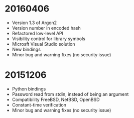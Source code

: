 # 20160406

* Version 1.3 of Argon2
* Version number in encoded hash
* Refactored low-level API
* Visibility control for library symbols
* Microsft Visual Studio solution
* New bindings
* Minor bug and warning fixes (no security issue)


# 20151206

* Python bindings
* Password read from stdin, instead of being an argument
* Compatibility FreeBSD, NetBSD, OpenBSD
* Constant-time verification
* Minor bug and warning fixes (no security issue)
